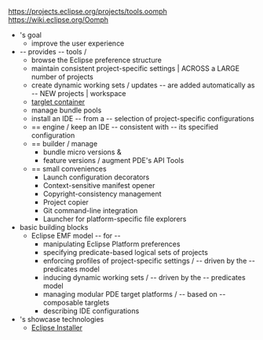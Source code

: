 https://projects.eclipse.org/projects/tools.oomph
https://wiki.eclipse.org/Oomph

* 's goal
  * improve the user experience
* -- provides -- tools /
  * browse the Eclipse preference structure
  * maintain consistent project-specific settings | ACROSS a LARGE number of projects
  * create dynamic working sets / updates -- are added automatically as -- NEW projects | workspace
  * [targlet container](Oomph_Targlets.md)
  * manage bundle pools
  * install an IDE -- from a -- selection of project-specific configurations
  * == engine / keep an IDE -- consistent with -- its specified configuration
  * == builder / manage
    * bundle micro versions &
    * feature versions / augment PDE's API Tools
  * == small conveniences
    * Launch configuration decorators
    * Context-sensitive manifest opener
    * Copyright-consistency management
    * Project copier
    * Git command-line integration
    * Launcher for platform-specific file explorers
* basic building blocks
  * Eclipse EMF model -- for --
    * manipulating Eclipse Platform preferences
    * specifying predicate-based logical sets of projects
    * enforcing profiles of project-specific settings / -- driven by the -- predicates model
    * inducing dynamic working sets / -- driven by the -- predicates model
    * managing modular PDE target platforms / -- based on -- composable targlets
    * describing IDE configurations
* 's showcase technologies
  * [Eclipse Installer](Eclipse_Installer.md)
